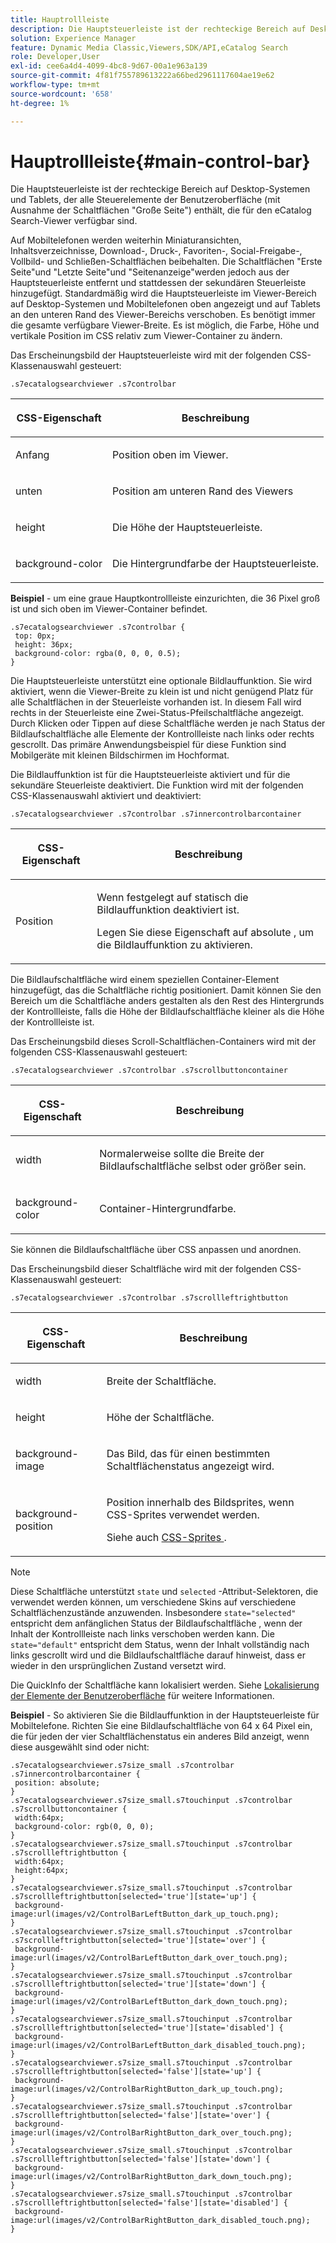 ```yaml
---
title: Hauptrollleiste
description: Die Hauptsteuerleiste ist der rechteckige Bereich auf Desktop-Systemen und Tablets, der alle Steuerelemente der Benutzeroberfläche (mit Ausnahme der Schaltflächen "Große Seite") enthält, die für den eCatalog Search-Viewer verfügbar sind.
solution: Experience Manager
feature: Dynamic Media Classic,Viewers,SDK/API,eCatalog Search
role: Developer,User
exl-id: cee6a4d4-4099-4bc8-9d67-00a1e963a139
source-git-commit: 4f81f755789613222a66bed2961117604ae19e62
workflow-type: tm+mt
source-wordcount: '658'
ht-degree: 1%

---
```


# Hauptrollleiste{#main-control-bar}

Die Hauptsteuerleiste ist der rechteckige Bereich auf Desktop-Systemen und Tablets, der alle Steuerelemente der Benutzeroberfläche (mit Ausnahme der Schaltflächen &quot;Große Seite&quot;) enthält, die für den eCatalog Search-Viewer verfügbar sind.

Auf Mobiltelefonen werden weiterhin Miniaturansichten, Inhaltsverzeichnisse, Download-, Druck-, Favoriten-, Social-Freigabe-, Vollbild- und Schließen-Schaltflächen beibehalten. Die Schaltflächen &quot;Erste Seite&quot;und &quot;Letzte Seite&quot;und &quot;Seitenanzeige&quot;werden jedoch aus der Hauptsteuerleiste entfernt und stattdessen der sekundären Steuerleiste hinzugefügt. Standardmäßig wird die Hauptsteuerleiste im Viewer-Bereich auf Desktop-Systemen und Mobiltelefonen oben angezeigt und auf Tablets an den unteren Rand des Viewer-Bereichs verschoben. Es benötigt immer die gesamte verfügbare Viewer-Breite. Es ist möglich, die Farbe, Höhe und vertikale Position im CSS relativ zum Viewer-Container zu ändern.

Das Erscheinungsbild der Hauptsteuerleiste wird mit der folgenden CSS-Klassenauswahl gesteuert:

`.s7ecatalogsearchviewer .s7controlbar`

<table id="table_2C8D322F57114A72B43053CB4539C65C"> 
 <thead> 
  <tr> 
   <th colname="col1" class="entry"> <p> CSS-Eigenschaft </p> </th> 
   <th colname="col2" class="entry"> <p>Beschreibung </p> </th> 
  </tr> 
 </thead>
 <tbody> 
  <tr> 
   <td colname="col1"> <p> <span class="codeph"> Anfang </span> </p> </td> 
   <td colname="col2"> <p>Position oben im Viewer. </p> </td> 
  </tr> 
  <tr> 
   <td colname="col1"> <p> <span class="codeph"> unten </span> </p> </td> 
   <td colname="col2"> <p>Position am unteren Rand des Viewers </p> </td> 
  </tr> 
  <tr> 
   <td colname="col1"> <p> <span class="codeph"> height </span> </p> </td> 
   <td colname="col2"> <p>Die Höhe der Hauptsteuerleiste. </p> </td> 
  </tr> 
  <tr> 
   <td colname="col1"> <p> <span class="codeph"> background-color </span> </p> </td> 
   <td colname="col2"> <p>Die Hintergrundfarbe der Hauptsteuerleiste. </p> </td> 
  </tr> 
 </tbody> 
</table>

**Beispiel** - um eine graue Hauptkontrollleiste einzurichten, die 36 Pixel groß ist und sich oben im Viewer-Container befindet.

```
.s7ecatalogsearchviewer .s7controlbar { 
 top: 0px; 
 height: 36px; 
 background-color: rgba(0, 0, 0, 0.5); 
}
```

Die Hauptsteuerleiste unterstützt eine optionale Bildlauffunktion. Sie wird aktiviert, wenn die Viewer-Breite zu klein ist und nicht genügend Platz für alle Schaltflächen in der Steuerleiste vorhanden ist. In diesem Fall wird rechts in der Steuerleiste eine Zwei-Status-Pfeilschaltfläche angezeigt. Durch Klicken oder Tippen auf diese Schaltfläche werden je nach Status der Bildlaufschaltfläche alle Elemente der Kontrollleiste nach links oder rechts gescrollt. Das primäre Anwendungsbeispiel für diese Funktion sind Mobilgeräte mit kleinen Bildschirmen im Hochformat.

Die Bildlauffunktion ist für die Hauptsteuerleiste aktiviert und für die sekundäre Steuerleiste deaktiviert. Die Funktion wird mit der folgenden CSS-Klassenauswahl aktiviert und deaktiviert:

`.s7ecatalogsearchviewer .s7controlbar .s7innercontrolbarcontainer`

<table id="table_C8225F38309B4099AF58AA1A815A8D55"> 
 <thead> 
  <tr> 
   <th colname="col1" class="entry"> <p> CSS-Eigenschaft </p> </th> 
   <th colname="col2" class="entry"> <p>Beschreibung </p> </th> 
  </tr> 
 </thead>
 <tbody> 
  <tr> 
   <td colname="col1"> <p> <span class="codeph"> Position </span> </p> </td> 
   <td colname="col2"> <p>Wenn festgelegt auf <span class="codeph"> statisch </span> die Bildlauffunktion deaktiviert ist. </p> <p>Legen Sie diese Eigenschaft auf <span class="codeph"> absolute </span> , um die Bildlauffunktion zu aktivieren. </p> </td> 
  </tr> 
 </tbody> 
</table>

Die Bildlaufschaltfläche wird einem speziellen Container-Element hinzugefügt, das die Schaltfläche richtig positioniert. Damit können Sie den Bereich um die Schaltfläche anders gestalten als den Rest des Hintergrunds der Kontrollleiste, falls die Höhe der Bildlaufschaltfläche kleiner als die Höhe der Kontrollleiste ist.

Das Erscheinungsbild dieses Scroll-Schaltflächen-Containers wird mit der folgenden CSS-Klassenauswahl gesteuert:

`.s7ecatalogsearchviewer .s7controlbar .s7scrollbuttoncontainer`

<table id="table_2CDDA8A18345497EAC4749A0D64C1658"> 
 <thead> 
  <tr> 
   <th colname="col1" class="entry"> <p> CSS-Eigenschaft </p> </th> 
   <th colname="col2" class="entry"> <p>Beschreibung </p> </th> 
  </tr> 
 </thead>
 <tbody> 
  <tr> 
   <td colname="col1"> <p> <span class="codeph"> width </span> </p> </td> 
   <td colname="col2"> <p>Normalerweise sollte die Breite der Bildlaufschaltfläche selbst oder größer sein. </p> </td> 
  </tr> 
  <tr> 
   <td colname="col1"> <p> <span class="codeph"> background-color </span> </p> </td> 
   <td colname="col2"> <p>Container-Hintergrundfarbe. </p> </td> 
  </tr> 
 </tbody> 
</table>

Sie können die Bildlaufschaltfläche über CSS anpassen und anordnen.

Das Erscheinungsbild dieser Schaltfläche wird mit der folgenden CSS-Klassenauswahl gesteuert:

`.s7ecatalogsearchviewer .s7controlbar .s7scrollleftrightbutton`

<table id="table_F61CB3F696AC4018B164082FFA7777F4"> 
 <thead> 
  <tr> 
   <th colname="col1" class="entry"> <p> CSS-Eigenschaft </p> </th> 
   <th colname="col2" class="entry"> <p>Beschreibung </p> </th> 
  </tr> 
 </thead>
 <tbody> 
  <tr> 
   <td colname="col1"> <p> <span class="codeph"> width </span> </p> </td> 
   <td colname="col2"> <p>Breite der Schaltfläche. </p> </td> 
  </tr> 
  <tr> 
   <td colname="col1"> <p> <span class="codeph"> height </span> </p> </td> 
   <td colname="col2"> <p>Höhe der Schaltfläche. </p> </td> 
  </tr> 
  <tr> 
   <td colname="col1"> <p> <span class="codeph"> background-image </span> </p> </td> 
   <td colname="col2"> <p>Das Bild, das für einen bestimmten Schaltflächenstatus angezeigt wird. </p> </td> 
  </tr> 
  <tr> 
   <td colname="col1"> <p> <span class="codeph"> background-position </span> </p> </td> 
   <td colname="col2"> <p>Position innerhalb des Bildsprites, wenn CSS-Sprites verwendet werden. </p> <p>Siehe auch <a href="../../../c-html5-s7-aem-asset-viewers/c-html5-ecatsearch-viewer-about/c-html5-ecatsearch-viewer-customizingviewer/c-html5-ecatsearch-viewer-customizingviewer.md#section-9d570f95eb2443aca74c1b02f6e89aff" format="dita" scope="local"> CSS-Sprites </a>. </p> </td> 
  </tr> 
 </tbody> 
</table>

>[!NOTE]
>
>Diese Schaltfläche unterstützt `state` und `selected` -Attribut-Selektoren, die verwendet werden können, um verschiedene Skins auf verschiedene Schaltflächenzustände anzuwenden. Insbesondere `state="selected"` entspricht dem anfänglichen Status der Bildlaufschaltfläche , wenn der Inhalt der Kontrollleiste nach links verschoben werden kann. Die `state="default"` entspricht dem Status, wenn der Inhalt vollständig nach links gescrollt wird und die Bildlaufschaltfläche darauf hinweist, dass er wieder in den ursprünglichen Zustand versetzt wird.

Die QuickInfo der Schaltfläche kann lokalisiert werden. Siehe [Lokalisierung der Elemente der Benutzeroberfläche](../../../c-html5-s7-aem-asset-viewers/c-html5-ecatsearch-viewer-about/c-html5-ecatsearch-viewer-localization.md#concept-cbfc39344c494eb7b9f6a272cff0cc74) für weitere Informationen.

**Beispiel** - So aktivieren Sie die Bildlauffunktion in der Hauptsteuerleiste für Mobiltelefone. Richten Sie eine Bildlaufschaltfläche von 64 x 64 Pixel ein, die für jeden der vier Schaltflächenstatus ein anderes Bild anzeigt, wenn diese ausgewählt sind oder nicht:

```
.s7ecatalogsearchviewer.s7size_small .s7controlbar .s7innercontrolbarcontainer { 
 position: absolute; 
} 
.s7ecatalogsearchviewer.s7size_small.s7touchinput .s7controlbar .s7scrollbuttoncontainer { 
 width:64px; 
 background-color: rgb(0, 0, 0); 
} 
.s7ecatalogsearchviewer.s7size_small.s7touchinput .s7controlbar .s7scrollleftrightbutton { 
 width:64px; 
 height:64px; 
} 
.s7ecatalogsearchviewer.s7size_small.s7touchinput .s7controlbar .s7scrollleftrightbutton[selected='true'][state='up'] { 
 background-image:url(images/v2/ControlBarLeftButton_dark_up_touch.png); 
} 
.s7ecatalogsearchviewer.s7size_small.s7touchinput .s7controlbar .s7scrollleftrightbutton[selected='true'][state='over'] { 
 background-image:url(images/v2/ControlBarLeftButton_dark_over_touch.png); 
} 
.s7ecatalogsearchviewer.s7size_small.s7touchinput .s7controlbar .s7scrollleftrightbutton[selected='true'][state='down'] { 
 background-image:url(images/v2/ControlBarLeftButton_dark_down_touch.png); 
} 
.s7ecatalogsearchviewer.s7size_small.s7touchinput .s7controlbar .s7scrollleftrightbutton[selected='true'][state='disabled'] { 
 background-image:url(images/v2/ControlBarLeftButton_dark_disabled_touch.png); 
} 
.s7ecatalogsearchviewer.s7size_small.s7touchinput .s7controlbar .s7scrollleftrightbutton[selected='false'][state='up'] { 
 background-image:url(images/v2/ControlBarRightButton_dark_up_touch.png); 
} 
.s7ecatalogsearchviewer.s7size_small.s7touchinput .s7controlbar .s7scrollleftrightbutton[selected='false'][state='over'] { 
 background-image:url(images/v2/ControlBarRightButton_dark_over_touch.png); 
} 
.s7ecatalogsearchviewer.s7size_small.s7touchinput .s7controlbar .s7scrollleftrightbutton[selected='false'][state='down'] { 
 background-image:url(images/v2/ControlBarRightButton_dark_down_touch.png); 
} 
.s7ecatalogsearchviewer.s7size_small.s7touchinput .s7controlbar .s7scrollleftrightbutton[selected='false'][state='disabled'] { 
 background-image:url(images/v2/ControlBarRightButton_dark_disabled_touch.png); 
}
```
